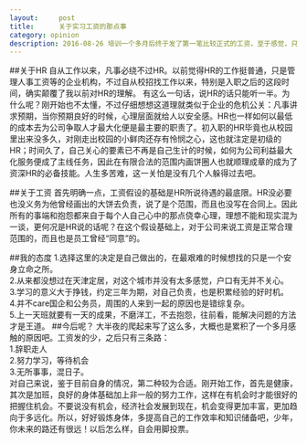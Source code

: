 ```yaml
---
layout:     post
title:      关于实习工资的那点事
category: opinion
description: 2016-08-26 培训一个多月后终于发了第一笔比较正式的工资，至于感觉，只能说痛并快乐着吧。
---
```


##关于HR
  自从工作以来，凡事必绕不过HR。以前觉得HR的工作挺普通，只是管理人事工资等的企业机构，不过自从校招找工作以来，特别是入职之后的这段时间，确实颠覆了我以前对HR的理解。
  有这么一句话，说HR的话只能听一半。为什么呢？刚开始也不太懂，不过仔细想想这道理就类似于企业的危机公关：凡事讲求预期，当你预期良好的时候，心理层面就给人以安全感。HR也一样如何以最低的成本去为公司争取人才最大化便是最主要的职责了。初入职的HR毕竟也从校园里出来没多久，对刚走出校园的小鲜肉还存有怜悯之心，这也就注定是初级的HR；时间久了，自己关心的要素已不再是自己生计的时候，如何为公司利益最大化服务便成了主线任务，因此在有限合法的范围内画饼圈人也就顺理成章的成为了资深HR的必备技能。人生多苦难，这一关怕是没有几个人躲得过去吧。

##关于工资
  首先明确一点，工资假设的基础是HR所说待遇的最底限。HR没必要也没义务为他曾经画出的大饼去负责，说了是个范围，而且也没写在合同上。因此所有的事端和抱怨都来自于每个人自己心中的那点侥幸心理，理想不能和现实混为一谈，更何况是HR说的话呢？在这个假设基础上，对于公司来说工资是正常合理范围的，而且也是员工曾经“同意”的。

##我的态度
   1.选择这里的决定是自己做出的，在最艰难的时候想找的只是一个安身立命之所。  
   2.从来都没想过在天津定居，对这个城市并没有太多感觉，户口有无并不关心。  
   3.学习的意义大于挣钱，约定三年为期，对自己负责，也是积累经验的好时机。  
   4.并不care国企和公务员，周围的人来到一起的原因也是错综复杂。  
   5.上一天班就要有一天的成果，不磨洋工，不去抱怨，往前看，能解决问题的方法才是王道。
##今后呢？
  大半夜的爬起来写了这么多，大概也是累积了一个多月感触的原因吧。工资发的少，之后只有三条路：  
   1.辞职走人  
   2.努力学习，等待机会   
   3.无所事事，混日子。  
  对自己来说，鉴于目前自身的情况，第二种较为合适。刚开始工作，首先是健康，其次是加班，良好的身体基础加上非一般的努力工作，这样在有机会时才能很好的把握住机会。不要说没有机会，经济社会发展到现在，机会变得更加丰富，更加趋向于多远化。所以，好好锻炼身体，多提高自己的工作效率和知识储备吧，少年，你未来的路还有很远！以后怎么样，自会用脚投票。


